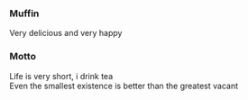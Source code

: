 ### Muffin
Very delicious and very happy
<br />

### Motto
Life is very short, i drink tea
<br />
Even the smallest existence is better than the greatest vacant
